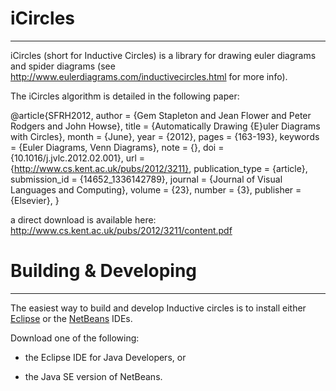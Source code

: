 # iCircles
--------------------------------------------------------------------------------

iCircles (short for Inductive Circles) is a library for drawing euler diagrams and spider diagrams (see http://www.eulerdiagrams.com/inductivecircles.html for more info).

The iCircles algorithm is detailed in the following paper:

@article{SFRH2012,
author = {Gem Stapleton and Jean Flower and Peter Rodgers and John Howse},
title = {Automatically Drawing {E}uler Diagrams with Circles},
month = {June},
year = {2012},
pages = {163-193},
keywords = {Euler Diagrams, Venn Diagrams},
note = {},
doi = {10.1016/j.jvlc.2012.02.001},
url = {http://www.cs.kent.ac.uk/pubs/2012/3211},
    publication_type = {article},
    submission_id = {14652_1336142789},
    journal = {Journal of Visual Languages and Computing},
    volume = {23},
    number = {3},
    publisher = {Elsevier},
}

a direct download is available here:
http://www.cs.kent.ac.uk/pubs/2012/3211/content.pdf

# Building & Developing
--------------------------------------------------------------------------------

The easiest way to build and develop Inductive circles is to install either
[Eclipse](http://www.eclipse.org/downloads/) or the [NetBeans](http://netbeans.org/downloads/) IDEs.

Download one of the following:

*   the Eclipse IDE for Java Developers, or

*   the Java SE version of NetBeans.
